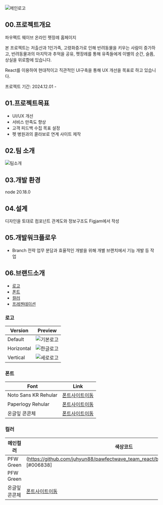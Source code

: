 ![메인로고](https://github.com/juhyun88/pawfectwave_team_react/blob/main/img/main/thumbnail_1.jpg)

## 00.프로젝트개요

파우펙트 웨이브 온라인 펫장례 홈페이지

본 프로젝트는 저출산과 1인가족, 고령화증가로 인해 반려동물을 키우는 사람이 증가하고,
반려동물과의 마지막과 추억을 공유, 펫장례를 통해 유족들에게 이별의 순간, 슬픔, 상실을 위로함에 있습니다.

React를 이용하여 현대적이고 직관적인 UI구축을 통해 UX 개선을 목표로 하고 있습니다.

프로젝트 기간: 2024.12.01 - 

## 01.프로젝트목표
+ UI/UX 개선
+ 서비스 만족도 향상
+ 고객 피드백 수집 목표 설정
+ 펫 병원과의 콜라보로 연계 사이트 제작

## 02.팀 소개
![팀소개](https://raw.githubusercontent.com/juhyun88/pawfectwave_team_react/bc2b61a818cc001d56c96675f0d0e56f49369974/Group%2018.svg)

## 03.개발 환경
node 20.18.0

## 04.설계
디자인을 토대로 컴포넌트 관계도와 정보구조도 Figjam에서 작성

## 05.개발워크플로우
+ Branch 전략
업무 분담과 효율적인 개발을 위해 개별 브랜치에서 기능 개발 등 작업

## 06.브랜드소개
+ [로고](#로고)
+ [폰트](#폰트)
+ [컬러](#컬러)
+ [프레젠테이션](#프레젠테이션)

### 로고
| Version      | Preview |
|-----------|------|
| Default    |![기본로고](https://github.com/juhyun88/pawfectwave_team_react/blob/main/img/svg/logo.svg)| 
| Horizontal |![한글로고](https://github.com/juhyun88/pawfectwave_team_react/blob/main/img/svg/logo_horizontal.svg)|
| Vertical   |![세로로고](https://github.com/juhyun88/pawfectwave_team_react/blob/main/img/svg/vertical_logo.svg)|

### 폰트
| Font      | Link |
|-----------|------|
|Noto Sans KR  Rehular|[폰트사이트이동](https://fonts.google.com/noto/specimen/Noto+Sans+KR?lang=ko_Kore)| 
|Paperlogy Rehular|[폰트사이트이동](https://noonnu.cc/font_page/1456)|
|온글잎 콘콘체|[폰트사이트이동](https://noonnu.cc/font_page/1546)|

### 컬러
| 메인컬러      | 색상코드 |
|-----------|------|
|PFW Green|(https://github.com/juhyun88/pawfectwave_team_react/blob/main/img/svg/logo.svg)[#006838]| 
|PFW Green||
|온글잎 콘콘체|[폰트사이트이동](https://noonnu.cc/font_page/1546)|

